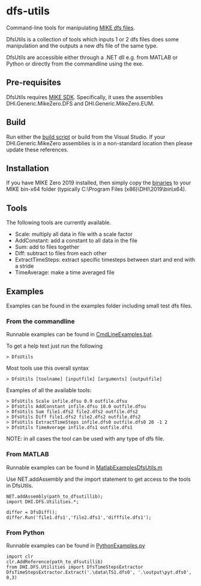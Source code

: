 # dfs-utils
Command-line tools for manipulating [MIKE dfs files](http://docs.mikepoweredbydhi.com/core_libraries/dfs/dfs-file-formats/). 

DfsUtils is a collection of tools which inputs 1 or 2 dfs files does some 
manipulation and the outputs a new dfs file of the same type. 

DfsUtils are accessible either through a .NET dll e.g. from MATLAB or Python 
or directly from the commandline using the exe. 


## Pre-requisites 
DfsUtils requires [MIKE SDK](https://www.mikepoweredbydhi.com/download/mike-2019/mike-sdk). 
Specifically, it uses the assemblies DHI.Generic.MikeZero.DFS and DHI.Generic.MikeZero.EUM. 


## Build
Run either the [build script](./build_DfsUtils.bat) or build from the Visual Studio. 
If your DHI.Generic.MikeZero assemblies is in a non-standard location then please update 
these references.


## Installation
If you have MIKE Zero 2019 installed, then simply copy the [binaries](./distribution/DfsUtils_MIKE2019.zip) to your MIKE bin-x64 folder 
(typically C:\Program Files (x86)\DHI\2019\bin\x64). 


## Tools

The following tools are currently available.

* Scale: multiply all data in file with a scale factor
* AddConstant: add a constant to all data in the file
* Sum: add to files together
* Diff: subtract to files from each other
* ExtractTimeSteps: extract specific timesteps between start and end with a stride
* TimeAverage: make a time averaged file 

## Examples
Examples can be found in the examples folder including small test dfs files. 

### From the commandline
Runnable examples can be found in [CmdLineExamples.bat](./examples/CmdLineExamples.bat). 

To get a help text just run the following

    > DfsUtils

Most tools use this overall syntax

    > DfsUtils [toolname] [inputfile] [arguments] [outputfile] 

Examples of all the available tools: 

    > DfsUtils Scale infile.dfsu 0.9 outfile.dfsu
    > DfsUtils AddConstant infile.dfsu 10.0 outfile.dfsu
    > DfsUtils Sum file1.dfs2 file2.dfs2 outfile.dfs2
    > DfsUtils Diff file1.dfs2 file2.dfs2 outfile.dfs2
    > DfsUtils ExtractTimeSteps infile.dfs0 outfile.dfs0 20 -1 2
    > DfsUtils TimeAverage infile.dfs1 outfile.dfs1

NOTE: in all cases the tool can be used with any type of dfs file. 



### From MATLAB
Runnable examples can be found in [MatlabExamplesDfsUtils.m](./examples/MatlabExamplesDfsUtils.m)

Use NET.addAssembly and the import statement to get access to the tools in DfsUtils.

	NET.addAssembly(path_to_dfsutillib);
	import DHI.DFS.Utilities.*;
	
	differ = DfsDiff();
	differ.Run('file1.dfs1','file2.dfs1','difffile.dfs1');



### From Python
Runnable examples can be found in [PythonExamples.py](./examples/PythonExamples.py)


	import clr
	clr.AddReference(path_to_dfsutillib)
	from DHI.DFS.Utilities import DfsTimeStepsExtractor
	DfsTimeStepsExtractor.Extract('.\data\TS1.dfs0', '.\output\pyt.dfs0', 0,3) 
